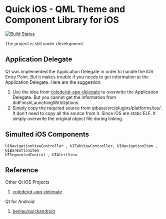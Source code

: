 Quick iOS - QML Theme and Component Library for iOS
===================================================

[![Build Status](https://api.travis-ci.org/hilarycheng/quickios.svg)](https://travis-ci.org/hilarycheng/quickios)

The project is still under development.

Application Delegate
--------------------
Qt was implemented the Application Delegate in order to handle the iOS Entry Point. But it makes trouble if you needs to get information at the Application Delegate. Here are the suggestion:

 1. Use the idea from [colede/qt-app-delegate](https://github.com/colede/qt-app-delegate) to overwrite the Application Delegate. But you cannot get the information from didFinishLaunchingWithOptions.
 2. Simply copy the required source from qtbase/src/plugins/platforms/ios/. It don't need to copy all the source from it. Since iOS are static ELF. It simply overwrite the original object file during linking.

Simulted iOS Components
-----------------------

    UINavigationViewController , UITabViewController, UINavigationItem , UIBarButtonItem
    UISegmentedControl , UIAlertView


Reference
---------

Other Qt iOS Projects

 1. [colede/qt-app-delegate](https://github.com/colede/qt-app-delegate)
 
Qt for Android

 1. [benlau/quickandroid](https://github.com/benlau/quickandroid)
